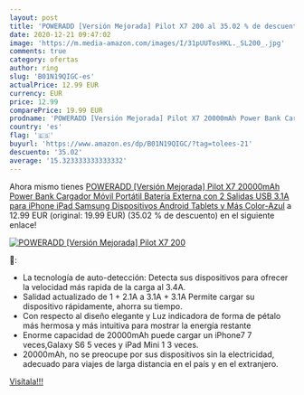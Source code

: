 ```yaml
---
layout: post
title: 'POWERADD [Versión Mejorada] Pilot X7 200 al 35.02 % de descuento'
date: 2020-12-21 09:47:02
image: 'https://m.media-amazon.com/images/I/31pUUTosHKL._SL200_.jpg'
comments: true
category: ofertas
author: ring
slug: 'B01N19QIGC-es'
actualPrice: 12.99 EUR
currency: EUR
price: 12.99
comparePrice: 19.99 EUR
prodname: 'POWERADD [Versión Mejorada] Pilot X7 20000mAh Power Bank Cargador Móvil Portátil Batería Externa con 2 Salidas USB 3.1A para iPhone iPad Samsung Dispositivos Android Tablets y Más  Color-Azul'
country: 'es'
flag: '🇪🇸'
buyurl: 'https://www.amazon.es/dp/B01N19QIGC/?tag=tolees-21'
descuento: '35.02'
average: '15.323333333333332'
---
```


Ahora mismo tienes [POWERADD [Versión Mejorada] Pilot X7 20000mAh Power Bank Cargador Móvil Portátil Batería Externa con 2 Salidas USB 3.1A para iPhone iPad Samsung Dispositivos Android Tablets y Más  Color-Azul](https://www.amazon.es/dp/B01N19QIGC/?tag=tolees-21) a 12.99 EUR (original: 19.99 EUR) (35.02 %  de descuento) en el siguiente enlace!

[![POWERADD [Versión Mejorada] Pilot X7 200](https://m.media-amazon.com/images/I/31pUUTosHKL._SL200_.jpg)](https://www.amazon.es/dp/B01N19QIGC/?tag=tolees-21)

🔎:

- La tecnología de auto-detección: Detecta sus dispositivos para ofrecer la velocidad más rapida de la carga al 3.4A.
- Salidad actualizado de 1 + 2.1A a 3.1A + 3.1A Permite cargar su dispositivo rápidamente, ahorra su tiempo.
- Con respecto al diseño elegante y Luz indicadora de forma de pétalo más hermosa y más intuitiva para mostrar la energía restante
- Enorme capacidad de 20000mAh puede cargar un iPhone7 7 veces,Galaxy S6 5 veces y iPad Mini 1 3 veces.
- 20000mAh, no se preocupe por sus dispositivos sin la electricidad, adecuado para viajes de larga distancia en el país y en el extranjero.

[Visítala!!!](https://www.amazon.es/dp/B01N19QIGC/?tag=tolees-21)
